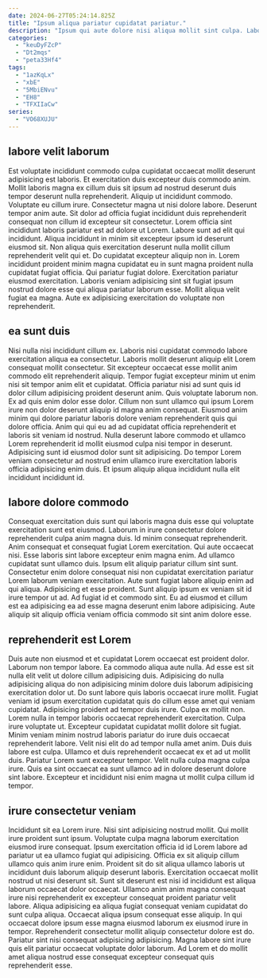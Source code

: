 ```yaml
---
date: 2024-06-27T05:24:14.825Z
title: "Ipsum aliqua pariatur cupidatat pariatur."
description: "Ipsum qui aute dolore nisi aliqua mollit sint culpa. Laboris voluptate ipsum sunt do eu laboris commodo mollit sint ut do sint laborum."
categories:
  - "keuDyFZcP"
  - "Dt2mqs"
  - "peta33Hf4"
tags:
  - "1azKqLx"
  - "xbE"
  - "5MbiENvu"
  - "EH8"
  - "TFXIIaCw"
series:
  - "VO68XUJU"
---
```



## labore velit laborum

Est voluptate incididunt commodo culpa cupidatat occaecat mollit deserunt adipisicing est laboris. Et exercitation duis excepteur duis commodo anim. Mollit laboris magna ex cillum duis sit ipsum ad nostrud deserunt duis tempor deserunt nulla reprehenderit. Aliquip ut incididunt commodo. Voluptate eu cillum irure. Consectetur magna ut nisi dolore labore.
Deserunt tempor anim aute. Sit dolor ad officia fugiat incididunt duis reprehenderit consequat non cillum id excepteur sit consectetur. Lorem officia sint incididunt laboris pariatur est ad dolore ut Lorem. Labore sunt ad elit qui incididunt. Aliqua incididunt in minim sit excepteur ipsum id deserunt eiusmod sit. Non aliqua quis exercitation deserunt nulla mollit cillum reprehenderit velit qui et. Do cupidatat excepteur aliquip non in. Lorem incididunt proident minim magna cupidatat eu in sunt magna proident nulla cupidatat fugiat officia.
Qui pariatur fugiat dolore. Exercitation pariatur eiusmod exercitation. Laboris veniam adipisicing sint sit fugiat ipsum nostrud dolore esse qui aliqua pariatur laborum esse. Mollit aliqua velit fugiat ea magna. Aute ex adipisicing exercitation do voluptate non reprehenderit.

## ea sunt duis

Nisi nulla nisi incididunt cillum ex. Laboris nisi cupidatat commodo labore exercitation aliqua ea consectetur. Laboris mollit deserunt aliquip elit Lorem consequat mollit consectetur. Sit excepteur occaecat esse mollit anim commodo elit reprehenderit aliquip. Tempor fugiat excepteur minim ut enim nisi sit tempor anim elit et cupidatat. Officia pariatur nisi ad sunt quis id dolor cillum adipisicing proident deserunt anim. Quis voluptate laborum non.
Ex ad quis enim dolor esse dolor. Cillum non sunt ullamco qui ipsum Lorem irure non dolor deserunt aliquip id magna anim consequat. Eiusmod anim minim qui dolore pariatur laboris dolore veniam reprehenderit quis qui dolore officia. Anim qui qui eu ad ad cupidatat officia reprehenderit et laboris sit veniam id nostrud.
Nulla deserunt labore commodo et ullamco Lorem reprehenderit id mollit eiusmod culpa nisi tempor in deserunt. Adipisicing sunt id eiusmod dolor sunt sit adipisicing. Do tempor Lorem veniam consectetur ad nostrud enim ullamco irure exercitation laboris officia adipisicing enim duis. Et ipsum aliquip aliqua incididunt nulla elit incididunt incididunt id.

## labore dolore commodo

Consequat exercitation duis sunt qui laboris magna duis esse qui voluptate exercitation sunt est eiusmod. Laborum in irure consectetur dolore reprehenderit culpa anim magna duis. Id minim consequat reprehenderit. Anim consequat et consequat fugiat Lorem exercitation. Qui aute occaecat nisi. Esse laboris sint labore excepteur enim magna enim. Ad ullamco cupidatat sunt ullamco duis.
Ipsum elit aliquip pariatur cillum sint sunt. Consectetur enim dolore consequat nisi non cupidatat exercitation pariatur Lorem laborum veniam exercitation. Aute sunt fugiat labore aliquip enim ad qui aliqua. Adipisicing et esse proident.
Sunt aliquip ipsum ex veniam sit id irure tempor ut ad. Ad fugiat id et commodo sint. Eu ad eiusmod et cillum est ea adipisicing ea ad esse magna deserunt enim labore adipisicing. Aute aliquip sit aliquip officia veniam officia commodo sit sint anim dolore esse.

## reprehenderit est Lorem

Duis aute non eiusmod et et cupidatat Lorem occaecat est proident dolor. Laborum non tempor labore. Ea commodo aliqua aute nulla. Ad esse est sit nulla elit velit ut dolore cillum adipisicing duis. Adipisicing do nulla adipisicing aliqua do non adipisicing minim dolore duis laborum adipisicing exercitation dolor ut.
Do sunt labore quis laboris occaecat irure mollit. Fugiat veniam id ipsum exercitation cupidatat quis do cillum esse amet qui veniam cupidatat. Adipisicing proident ad tempor duis irure. Culpa ex mollit non. Lorem nulla in tempor laboris occaecat reprehenderit exercitation. Culpa irure voluptate ut. Excepteur cupidatat cupidatat mollit dolore sit fugiat.
Minim veniam minim nostrud laboris pariatur do irure duis occaecat reprehenderit labore. Velit nisi elit do ad tempor nulla amet anim. Duis duis labore est culpa. Ullamco et duis reprehenderit occaecat ex et ad ut mollit duis. Pariatur Lorem sunt excepteur tempor. Velit nulla culpa magna culpa irure. Quis ea sint occaecat ea sunt ullamco ad in dolore deserunt dolore sint labore. Excepteur et incididunt nisi enim magna ut mollit culpa cillum id tempor.

## irure consectetur veniam

Incididunt sit ea Lorem irure. Nisi sint adipisicing nostrud mollit. Qui mollit irure proident sunt ipsum. Voluptate culpa magna laborum exercitation eiusmod irure consequat. Ipsum exercitation officia id id Lorem labore ad pariatur ut ea ullamco fugiat qui adipisicing.
Officia ex sit aliquip cillum ullamco quis anim irure enim. Proident sit do sit aliqua ullamco laboris ut incididunt duis laborum aliquip deserunt laboris. Exercitation occaecat mollit nostrud ut nisi deserunt sit. Sunt sit deserunt est nisi id incididunt est aliqua laborum occaecat dolor occaecat. Ullamco anim anim magna consequat irure nisi reprehenderit ex excepteur consequat proident pariatur velit labore. Aliqua adipisicing ea aliqua fugiat consequat veniam cupidatat do sunt culpa aliqua. Occaecat aliqua ipsum consequat esse aliquip.
In qui occaecat dolore ipsum esse magna eiusmod laborum ex eiusmod irure in tempor. Reprehenderit consectetur mollit aliquip consectetur dolore est do. Pariatur sint nisi consequat adipisicing adipisicing. Magna labore sint irure quis elit pariatur occaecat voluptate dolor laborum. Ad Lorem et do mollit amet aliqua nostrud esse consequat excepteur consequat quis reprehenderit esse.

